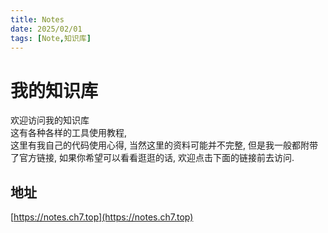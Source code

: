 ```yaml
---
title: Notes
date: 2025/02/01
tags: [Note,知识库]
---
```


# 我的知识库

欢迎访问我的知识库  
这有各种各样的工具使用教程,  
这里有我自己的代码使用心得,
当然这里的资料可能并不完整,
但是我一般都附带了官方链接,
如果你希望可以看看逛逛的话,
欢迎点击下面的链接前去访问.

## 地址

[https://notes.ch7.top](https://notes.ch7.top)


